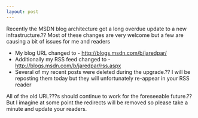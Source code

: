 ```yaml
---
layout: post
---
```

Recently the MSDN blog architecture got a long overdue update to a new
infrastructure.?? Most of these changes are very welcome but a few are causing
a bit of issues for me and readers

  * My blog URL changed to - <http://blogs.msdn.com/b/jaredpar/>
  * Additionally my RSS feed changed to - <http://blogs.msdn.com/b/jaredpar/rss.aspx>
  * Several of my recent posts were deleted during the upgrade.?? I will be reposting them today but they will unfortunately re-appear in your RSS reader

All of the old URL???s should continue to work for the foreseeable future.?? But
I imagine at some point the redirects will be removed so please take a minute
and update your readers.

